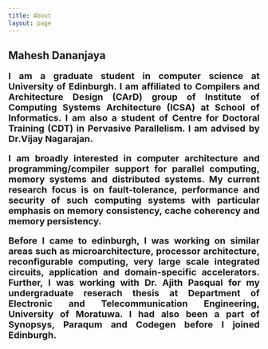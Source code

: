 ```yaml
---
title: About
layout: page
---
```

<h2>Mahesh Dananjaya</h2>

<body>
<font size="4">
<p align="justify"><strong>I am a graduate student in computer science at <a style="text-decoration:none" href="https://www.ed.ac.uk/">University of Edinburgh</a>. I am affiliated to <a style="text-decoration:none" href="http://www.icsa.informatics.ed.ac.uk/compilers/">Compilers and Architecture Design (CArD)</a> group of <a style="text-decoration:none" href="http://web.inf.ed.ac.uk/icsa/">Institute of Computing Systems Architecture (ICSA)</a> at School of  <a style="text-decoration:none" href="http://www.inf.ed.ac.uk/">Informatics</a>. I am also a student of Centre for Doctoral Training (CDT) in <a style="text-decoration:none" href="http://web.inf.ed.ac.uk/infweb/student-services/cdt/pervasive-parallelism">Pervasive Parallelism</a>. I am advised by <a style="text-decoration:none" href="http://homepages.inf.ed.ac.uk/vnagaraj/">Dr.Vijay Nagarajan</a>.</strong></p>

<p align="justify"><strong> I am broadly interested in computer architecture and programming/compiler support for parallel computing, memory systems and distributed systems. My current research focus is on fault-tolerance, performance and security of such computing systems with particular emphasis on <b>memory consistency</b>, <b>cache coherency</b> and <b>memory persistency</b>.</strong></p> 
 
<p align="justify"><strong>Before I came to edinburgh, I was working on similar areas such as microarchitecture, processor architecture, reconfigurable computing, very large scale integrated circuits, application and domain-specific accelerators. Further, I was working with <a style="text-decoration:none" href="http://www.ent.mrt.ac.lk/~pasqual/">Dr. Ajith Pasqual</a> for my undergraduate reserach thesis at Department of Electronic and Telecommunication Engineering, University of Moratuwa. I had also been a part of Synopsys, Paraqum and Codegen before I joined Edinburgh. </strong></p>
</font>

<p hidden>I am currently live in Edinburgh, one of the most beautiful cities around the world.
![Profile Image]({{ site.url }}/{{ site.cover }})
</p>

</body>
